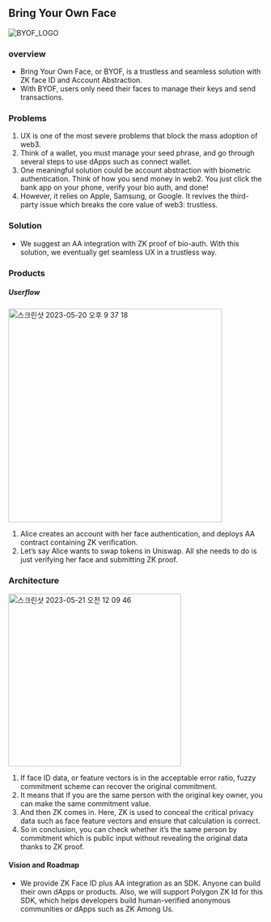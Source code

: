 ## Bring Your Own Face
![BYOF_LOGO](https://github.com/glitch-hackathon-2023/.github/assets/63194399/70c669e2-8e0c-4545-b688-616cb1367e09)

### overview
* Bring Your Own Face, or BYOF, is a trustless and seamless solution with ZK face ID and Account Abstraction.
* With BYOF, users only need their faces to manage their keys and send transactions.

### Problems
1. UX is one of the most severe problems that block the mass adoption of web3. 
2. Think of a wallet, you must manage your seed phrase, and go through several steps to use dApps such as connect wallet.
3. One meaningful solution could be account abstraction with biometric authentication. Think of how you send money in web2. You just click the bank app on your phone, verify your bio auth, and done! 
4. However, it relies on Apple, Samsung, or Google. It revives the third-party issue which breaks the core value of web3: trustless.

### Solution
* We suggest an AA integration with ZK proof of bio-auth. With this solution, we eventually get seamless UX in a trustless way.  
  
### Products
##### Userflow
<img width="422" alt="스크린샷 2023-05-20 오후 9 37 18" src="https://github.com/glitch-hackathon-2023/.github/assets/63194399/645529e3-bc23-4af7-bb94-44d2aff103c0">

1. Alice creates an account with her face authentication, and deploys AA contract containing ZK verification.
2. Let’s say Alice wants to swap tokens in Uniswap. All she needs to do is just verifying her face and submitting ZK proof.

### Architecture
<img width="341" alt="스크린샷 2023-05-21 오전 12 09 46" src="https://github.com/glitch-hackathon-2023/.github/assets/63194399/69fc052e-ca18-4510-93c3-342c48306ec3">

1. If face ID data, or feature vectors is in the acceptable error ratio, fuzzy commitment scheme can recover the original commitment.
2. It means that if you are the same person with the original key owner, you can make the same commitment value. 
3. And then ZK comes in. Here, ZK is used to conceal the critical privacy data such as face feature vectors and ensure that calculation is correct.
4. So in conclusion, you can check whether it’s the same person by commitment which is public input without revealing the original data thanks to ZK proof.
  
#### Vision and Roadmap
* We provide ZK Face ID plus AA integration as an SDK. Anyone can build their own dApps or products. Also, we will support Polygon ZK Id for this SDK, which helps developers build human-verified anonymous communities or dApps such as ZK Among Us. 

